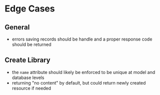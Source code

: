 # Edge Cases

## General

- errors saving records should be handle and a proper response code should be returned

## Create Library

- the `name` attribute should likely be enforced to be unique at model and database levels
- returning "no content" by default, but could return newly created resource if needed
